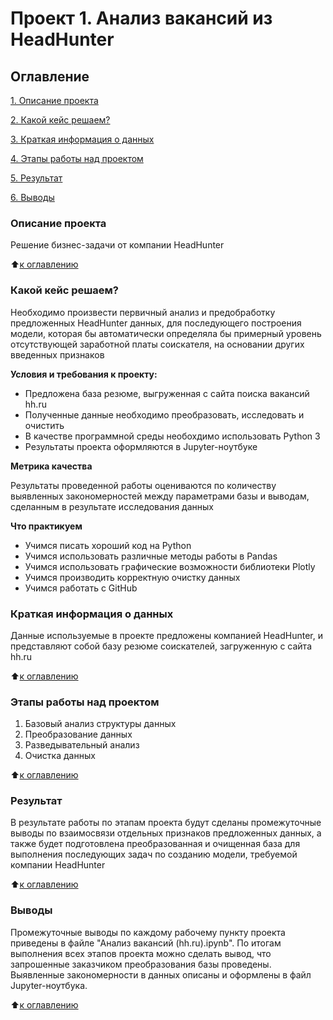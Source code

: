 # Проект 1. Анализ вакансий из HeadHunter

## Оглавление
[1. Описание проекта](https://github.com/SignZ2021/sf-data-science/tree/main/project_1/readme.md#Описание-проекта)

[2. Какой кейс решаем?](https://github.com/SignZ2021/sf-data-science/tree/main/project_1/readme.md#Какой-кейс-решаем)

[3. Краткая информация о данных](https://github.com/SignZ2021/sf-data-science/tree/main/project_1/readme.md#Краткая-информация-о-данных)

[4. Этапы работы над проектом](https://github.com/SignZ2021/sf-data-science/tree/main/project_1/readme.md#Этапы-работы-над-проектом)

[5. Результат](https://github.com/SignZ2021/sf-data-science/tree/main/project_1/readme.md#Результат)

[6. Выводы](https://github.com/SignZ2021/sf-data-science/tree/main/project_1/readme.md#Выводы)

### Описание проекта
Решение бизнес-задачи от компании HeadHunter

:arrow_up:[к оглавлению](https://github.com/SignZ2021/sf-data-science/tree/main/project_1/readme.md#Оглавление)


### Какой кейс решаем?
Необходимо произвести первичный анализ и предобработку предложенных HeadHunter данных, для последующего построения модели, которая бы автоматически определяла бы примерный уровень отсутствующей заработной платы соискателя, на основании других введенных признаков 

**Условия и требования к проекту:**
- Предложена база резюме, выгруженная с сайта поиска вакансий hh.ru
- Полученные данные необходимо преобразовать, исследовать и очистить
- В качестве программной среды необохдимо использовать Python 3
- Результаты проекта оформляются в Jupyter-ноутбуке

**Метрика качества**

Результаты проведенной работы оцениваются по количеству выявленных закономерностей между параметрами базы и выводам, сделанным в результате исследования данных

**Что практикуем**
- Учимся писать хороший код на Python
- Учимся использовать различные методы работы в Pandas
- Учимся использовать графические возможности библиотеки Plotly
- Учимся производить корректную очистку данных
- Учимся работать с GitHub


### Краткая информация о данных
Данные используемые в проекте предложены компанией HeadHunter, и представляют собой базу резюме соискателей, загруженную с сайта hh.ru

:arrow_up:[к оглавлению](https://github.com/SignZ2021/sf-data-science/tree/main/project_1/readme.md#Оглавление)


### Этапы работы над проектом
1. Базовый анализ структуры данных
2. Преобразование данных
3. Разведывательный анализ
4. Очистка данных

:arrow_up:[к оглавлению](https://github.com/SignZ2021/sf-data-science/tree/main/project_1/readme.md#Оглавление)


### Результат
В результате работы по этапам проекта будут сделаны промежуточные выводы по взаимосвязи отдельных признаков предложенных данных, а также будет подготовлена преобразованная и очищенная база для выполнения последующих задач по созданию модели, требуемой компании HeadHunter 

:arrow_up:[к оглавлению](https://github.com/SignZ2021/sf-data-science/tree/main/project_1/readme.md#Оглавление)


### Выводы
Промежуточные выводы по каждому рабочему пункту проекта приведены в файле "Анализ вакансий (hh.ru).ipynb". По итогам выполнения всех этапов проекта можно сделать вывод, что запрошенные заказчиком преобразования базы проведены. Выявленные закономерности в данных описаны и оформлены в файл Jupyter-ноутбука.

:arrow_up:[к оглавлению](https://github.com/SignZ2021/sf-data-science/tree/main/project_1/readme.md#Оглавление)